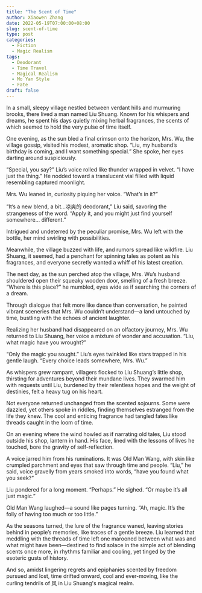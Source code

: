 ```yaml
---
title: "The Scent of Time"
author: Xiaowen Zhang
date: 2022-05-19T07:00:00+08:00
slug: scent-of-time
type: post
categories:
  - Fiction
  - Magic Realism
tags:
  - Deodorant
  - Time Travel
  - Magical Realism
  - Mo Yan Style
  - Fate
draft: false
---
```


In a small, sleepy village nestled between verdant hills and murmuring brooks, there lived a man named Liu Shuang. Known for his whispers and dreams, he spent his days quietly mixing herbal fragrances, the scents of which seemed to hold the very pulse of time itself. 

One evening, as the sun bled a final crimson onto the horizon, Mrs. Wu, the village gossip, visited his modest, aromatic shop. “Liu, my husband’s birthday is coming, and I want something special.” She spoke, her eyes darting around suspiciously.

“Special, you say?” Liu’s voice rolled like thunder wrapped in velvet. “I have just the thing.” He nodded toward a translucent vial filled with liquid resembling captured moonlight.

Mrs. Wu leaned in, curiosity piquing her voice. “What’s in it?”

“It’s a new blend, a bit...凉爽的 deodorant,” Liu said, savoring the strangeness of the word. “Apply it, and you might just find yourself somewhere… different.”

Intrigued and undeterred by the peculiar promise, Mrs. Wu left with the bottle, her mind swirling with possibilities. 

Meanwhile, the village buzzed with life, and rumors spread like wildfire. Liu Shuang, it seemed, had a penchant for spinning tales as potent as his fragrances, and everyone secretly wanted a whiff of his latest creation.

The next day, as the sun perched atop the village, Mrs. Wu’s husband shouldered open their squeaky wooden door, smelling of a fresh breeze. “Where is this place?” he mumbled, eyes wide as if searching the corners of a dream. 

Through dialogue that felt more like dance than conversation, he painted vibrant sceneries that Mrs. Wu couldn’t understand—a land untouched by time, bustling with the echoes of ancient laughter. 

Realizing her husband had disappeared on an olfactory journey, Mrs. Wu returned to Liu Shuang, her voice a mixture of wonder and accusation. “Liu, what magic have you wrought?”

“Only the magic you sought.” Liu’s eyes twinkled like stars trapped in his gentle laugh. “Every choice leads somewhere, Mrs. Wu.”

As whispers grew rampant, villagers flocked to Liu Shuang’s little shop, thirsting for adventures beyond their mundane lives. They swarmed him with requests until Liu, burdened by their relentless hopes and the weight of destinies, felt a heavy tug on his heart.

Not everyone returned unchanged from the scented sojourns. Some were dazzled, yet others spoke in riddles, finding themselves estranged from the life they knew. The cool and enticing fragrance had tangled fates like threads caught in the loom of time.

On an evening where the wind howled as if narrating old tales, Liu stood outside his shop, lantern in hand. His face, lined with the lessons of lives he touched, bore the gravity of self-reflection.

A voice jarred him from his ruminations. It was Old Man Wang, with skin like crumpled parchment and eyes that saw through time and people. “Liu,” he said, voice gravelly from years smoked into words, “have you found what you seek?”

Liu pondered for a long moment. “Perhaps.” He sighed. “Or maybe it’s all just magic.”

Old Man Wang laughed—a sound like pages turning. “Ah, magic. It’s the folly of having too much or too little.”

As the seasons turned, the lure of the fragrance waned, leaving stories behind in people’s memories, like traces of a gentle breeze. Liu learned that meddling with the threads of time left one marooned between what was and what might have been—destined to find solace in the simple act of blending scents once more, in rhythms familiar and cooling, yet tinged by the esoteric gusts of history.

And so, amidst lingering regrets and epiphanies scented by freedom pursued and lost, time drifted onward, cool and ever-moving, like the curling tendrils of 风 in Liu Shuang's magical realm.